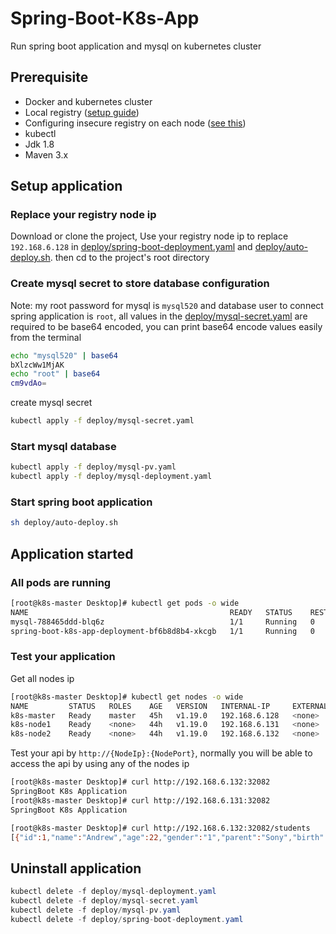# Spring-Boot-K8s-App
Run spring boot application and mysql on kubernetes cluster

## Prerequisite
- Docker and kubernetes cluster
- Local registry ([setup guide](https://docs.docker.com/registry/deploying/))
- Configuring insecure registry on each node ([see this](https://docs.docker.com/registry/insecure/#deploy-a-plain-http-registry))
- kubectl
- Jdk 1.8
- Maven 3.x

## Setup application
### Replace your registry node ip
Download or clone the project, Use your registry node ip to replace `192.168.6.128` in [deploy/spring-boot-deployment.yaml](https://github.com/Alphathur/spring-boot-k8s-app/blob/master/deploy/spring-boot-deployment.yaml#L30) and [deploy/auto-deploy.sh](https://github.com/Alphathur/spring-boot-k8s-app/blob/2c2f8d1749fc5dee046205dbc1ddd672122e1bd5/deploy/auto-deploy.sh?_pjax=%23js-repo-pjax-container%2C%20div%5Bitemtype%3D%22http%3A%2F%2Fschema.org%2FSoftwareSourceCode%22%5D%20main%2C%20%5Bdata-pjax-container%5D#L14). then cd to the project's root directory
### Create mysql secret to store database configuration
Note: my root password for mysql is `mysql520` and database user to connect spring application is `root`, all values in the [deploy/mysql-secret.yaml](https://github.com/Alphathur/spring-boot-k8s-app/blob/master/deploy/mysql-secret.yaml) are required to be base64 encoded, you can print base64 encode values easily from the terminal
```bash
echo "mysql520" | base64
bXlzcWw1MjAK
echo "root" | base64
cm9vdAo=
```
create mysql secret
```bash
kubectl apply -f deploy/mysql-secret.yaml
```
### Start mysql database
```bash
kubectl apply -f deploy/mysql-pv.yaml
kubectl apply -f deploy/mysql-deployment.yaml
```
### Start spring boot application
```bash
sh deploy/auto-deploy.sh
```
## Application started
### All pods are running
```bash
[root@k8s-master Desktop]# kubectl get pods -o wide
NAME                                             READY   STATUS    RESTARTS   AGE    IP            NODE        NOMINATED NODE   READINESS GATES
mysql-788465ddd-blq6z                            1/1     Running   0          108s   10.244.1.33   k8s-node1   <none>           <none>
spring-boot-k8s-app-deployment-bf6b8d8b4-xkcgb   1/1     Running   0          11m    10.244.2.25   k8s-node2   <none>           <none>
```
### Test your application
Get all nodes ip
```bash
[root@k8s-master Desktop]# kubectl get nodes -o wide
NAME         STATUS   ROLES    AGE   VERSION   INTERNAL-IP     EXTERNAL-IP   OS-IMAGE                KERNEL-VERSION               CONTAINER-RUNTIME
k8s-master   Ready    master   45h   v1.19.0   192.168.6.128   <none>        CentOS Linux 7 (Core)   3.10.0-957.12.2.el7.x86_64   docker://18.6.1
k8s-node1    Ready    <none>   44h   v1.19.0   192.168.6.131   <none>        CentOS Linux 7 (Core)   3.10.0-957.12.2.el7.x86_64   docker://18.6.1
k8s-node2    Ready    <none>   44h   v1.19.0   192.168.6.132   <none>        CentOS Linux 7 (Core)   3.10.0-957.12.2.el7.x86_64   docker://18.6.1
```
Test your api by `http://{NodeIp}:{NodePort}`, normally you will be able to access the api by using any of the nodes ip
```bash
[root@k8s-master Desktop]# curl http://192.168.6.132:32082
SpringBoot K8s Application
[root@k8s-master Desktop]# curl http://192.168.6.131:32082
SpringBoot K8s Application
```
```bash
[root@k8s-master Desktop]# curl http://192.168.6.132:32082/students
[{"id":1,"name":"Andrew","age":22,"gender":"1","parent":"Sony","birth":"1998-06-23"},{"id":2,"name":"Tom","age":21,"gender":"0","parent":"Jackie","birth":"1999-01-23"},{"id":3,"name":"Johnson","age":20,"gender":"1","parent":"Mickey","birth":"1920-11-23"}]
```

## Uninstall application
```java
kubectl delete -f deploy/mysql-deployment.yaml
kubectl delete -f deploy/mysql-secret.yaml
kubectl delete -f deploy/mysql-pv.yaml
kubectl delete -f deploy/spring-boot-deployment.yaml
```

